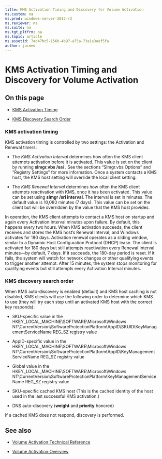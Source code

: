 ```yaml
---
title: KMS Activation Timing and Discovery for Volume Activation
ms.custom: na
ms.prod: windows-server-2012-r2
ms.reviewer: na
ms.suite: na
ms.tgt_pltfrm: na
ms.topic: article
ms.assetid: 7ad47bc5-1560-4b97-a75a-73a1a3aaf5fa
author: jaimeo
---
```

# KMS Activation Timing and Discovery for Volume Activation
  
## On this page  
  
-   [KMS Activation Timing](#KMSActivationTiming)  
  
-   [KMS Discovery Search Order](#KMSDiscoverySearchOrder)  
  
### <a name="KMSActivationTiming"></a>KMS activation timing  
KMS activation timing is controlled by two settings: the Activation and Renewal timers:  
  
-   The *KMS Activation Interval* determines how often the KMS client attempts activation before it is activated. This value is set on the client by running **slmgr.vbs \/sai** . See the sections “Slmgr.vbs Options” and “Registry Settings” for more information. Once a system contacts a KMS host, the KMS host setting will override the local client setting.  
  
-   The *KMS Renewal Interval* determines how often the KMS client attempts reactivation with KMS, once it has been activated. This value can be set using **slmgr \/sri interval**. The interval is set in minutes. The default value is 10,080 minutes \(7 days\). This value can be set on the client but will be overridden by the value that the KMS host provides.  
  
In operation, the KMS client attempts to contact a KMS host on startup and again every Activation Interval minutes upon failure. By default, this happens every two hours. When KMS activation succeeds, the client receives and stores the KMS host’s Renewal Interval, and Windows activates for 180 days. Activation renewal operates as a sliding window, similar to a Dynamic Host Configuration Protocol \(DHCP\) lease. The client is activated for 180 days but still attempts reactivation every Renewal Interval minutes—by default, 7 days. If it succeeds, the 180\-day period is reset. If it fails, the system will watch for network changes or other qualifying events to trigger another attempt. After 15 minutes, the system stops monitoring for qualifying events but still attempts every Activation Interval minutes.  
  
### <a name="KMSDiscoverySearchOrder"></a>KMS discovery search order  
When KMS auto\-discovery is enabled \(default\) and KMS host caching is not disabled, KMS clients will use the following order to determine which KMS to use \(they will try each step until an activated KMS host with the correct key responds\):  
  
-   SKU\-specific value in the HKEY\_LOCAL\_MACHINE\\SOFTWARE\\Microsoft\\Windows NT\\CurrentVersion\\SoftwareProtectionPlatform\\AppID\\SKUID\\KeyManagementServiceName REG\_SZ registry value  
  
-   AppID\-specific value in the HKEY\_LOCAL\_MACHINE\\SOFTWARE\\Microsoft\\Windows NT\\CurrentVersion\\SoftwareProtectionPlatform\\AppID\\KeyManagementServiceName REG\_SZ registry value  
  
-   Global value in the HKEY\_LOCAL\_MACHINE\\SOFTWARE\\Microsoft\\Windows NT\\CurrentVersion\\SoftwareProtectionPlatform\\KeyManagementServiceName REG\_SZ registry value  
  
-   SKU\-specific cached KMS host \(This is the cached identity of the host used in the last successful KMS activation.\)  
  
-   DNS auto\-discovery \(**weight** and **priority** honored\)  
  
If a cached KMS does not respond, discovery is performed.  
  
## See also  
  
-   [Volume Activation Technical Reference](Volume-Activation-Technical-Reference.md)  
  
-   [Volume Activation Overview](Volume-Activation-Overview.md)  
  

